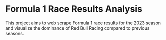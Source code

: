 # Formula 1 Race Results Analysis


This project aims to web scrape Formula 1 race results for the 2023 season and visualize the dominance of Red Bull Racing compared to previous seasons.
